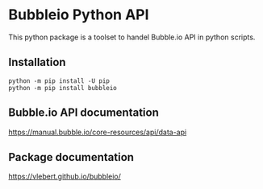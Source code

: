 # Bubbleio Python API

This python package is a toolset to handel Bubble.io API in python scripts.

## Installation

```
python -m pip install -U pip
python -m pip install bubbleio
```

## Bubble.io API documentation

https://manual.bubble.io/core-resources/api/data-api

## Package documentation

 https://vlebert.github.io/bubbleio/
